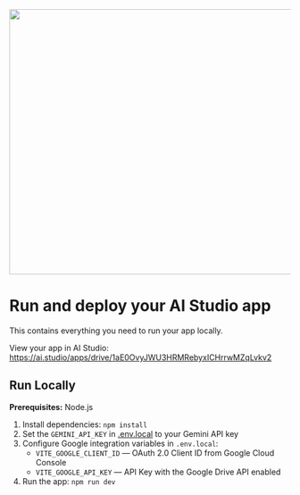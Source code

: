 <div align="center">
<img width="1200" height="475" alt="GHBanner" src="https://github.com/user-attachments/assets/0aa67016-6eaf-458a-adb2-6e31a0763ed6" />
</div>

# Run and deploy your AI Studio app

This contains everything you need to run your app locally.

View your app in AI Studio: https://ai.studio/apps/drive/1aE0OvyJWU3HRMRebyxICHrrwMZqLvkv2

## Run Locally

**Prerequisites:**  Node.js


1. Install dependencies:
   `npm install`
2. Set the `GEMINI_API_KEY` in [.env.local](.env.local) to your Gemini API key
3. Configure Google integration variables in `.env.local`:
   - `VITE_GOOGLE_CLIENT_ID` — OAuth 2.0 Client ID from Google Cloud Console
   - `VITE_GOOGLE_API_KEY` — API Key with the Google Drive API enabled
4. Run the app:
   `npm run dev`
